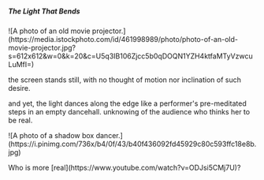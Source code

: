 <h5> The Light That Bends</h5>
![A photo of an old movie projector.]     
(https://media.istockphoto.com/id/461998989/photo/photo-of-an-old-movie-projector.jpg?s=612x612&w=0&k=20&c=U5q3IB106Zjcc5b0qDOQN1YZH4ktfaMTyVzwcuLuMfI=)     
<p> the screen stands still, with no thought of motion  
nor inclination of such desire.</p>
<p>and yet, the light dances along the edge  
like a performer's pre-meditated steps in an empty dancehall. unknowing  
of the audience who thinks her to be real.</p>
![A photo of a shadow box dancer.]     
(https://i.pinimg.com/736x/b4/0f/43/b40f436092fd45929c80c593ffc18e8b.jpg)
      
<p>Who is more [real](https://www.youtube.com/watch?v=ODJsi5CMj7U)?</p>
